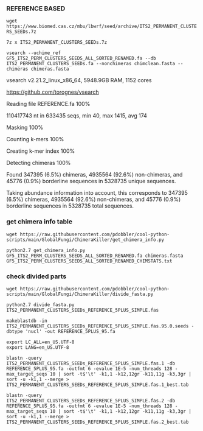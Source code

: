 ### REFERENCE BASED

`wget https://www.biomed.cas.cz/mbu/lbwrf/seed/archive/ITS2_PERMANENT_CLUSTERS_SEEDs.7z`

`7z x ITS2_PERMANENT_CLUSTERS_SEEDs.7z`

`vsearch --uchime_ref GF5_ITS2_PERM_CLUSTERS_SEEDS_ALL_SORTED_RENAMED.fa --db ITS2_PERMANENT_CLUSTERS_SEEDs.fa --nonchimeras chimclean.fasta --chimeras chimeras.fasta`

vsearch v2.21.2_linux_x86_64, 5948.9GB RAM, 1152 cores

https://github.com/torognes/vsearch


Reading file REFERENCE.fa 100%

110417743 nt in 633435 seqs, min 40, max 1415, avg 174

Masking 100%

Counting k-mers 100%

Creating k-mer index 100%

Detecting chimeras 100%

Found 347395 (6.5%) chimeras, 4935564 (92.6%) non-chimeras, and 45776 (0.9%) borderline sequences in 5328735 unique sequences.

Taking abundance information into account, this corresponds to 347395 (6.5%) chimeras, 4935564 (92.6%) non-chimeras, and 45776 (0.9%) borderline sequences in 5328735 total sequences.

### get chimera info table

`wget https://raw.githubusercontent.com/pdobbler/cool-python-scripts/main/GlobalFungi/ChimeraKiller/get_chimera_info.py`

`python2.7 get_chimera_info.py GF5_ITS2_PERM_CLUSTERS_SEEDS_ALL_SORTED_RENAMED.fa chimeras.fasta GF5_ITS2_PERM_CLUSTERS_SEEDS_ALL_SORTED_RENAMED_CHIMSTATS.txt`

### check divided parts

`wget https://raw.githubusercontent.com/pdobbler/cool-python-scripts/main/GlobalFungi/ChimeraKiller/divide_fasta.py`  

`python2.7 divide_fasta.py ITS2_PERMANENT_CLUSTERS_SEEDs_REFERENCE_5PLUS_SIMPLE.fas`

`makeblastdb -in ITS2_PERMANENT_CLUSTERS_SEEDs_REFERENCE_5PLUS_SIMPLE.fas.95.0.seeds -dbtype 'nucl' -out REFERENCE_5PLUS_95.fa`

```
export LC_ALL=en_US.UTF-8
export LANG=en_US.UTF-8

blastn -query ITS2_PERMANENT_CLUSTERS_SEEDs_REFERENCE_5PLUS_SIMPLE.fas.1 -db REFERENCE_5PLUS_95.fa -outfmt 6 -evalue 1E-5 -num_threads 128 -max_target_seqs 10 | sort -t$'\t' -k1,1 -k12,12gr -k11,11g -k3,3gr | sort -u -k1,1 --merge > ITS2_PERMANENT_CLUSTERS_SEEDs_REFERENCE_5PLUS_SIMPLE.fas.1_best.tab

blastn -query ITS2_PERMANENT_CLUSTERS_SEEDs_REFERENCE_5PLUS_SIMPLE.fas.2 -db REFERENCE_5PLUS_95.fa -outfmt 6 -evalue 1E-5 -num_threads 128 -max_target_seqs 10 | sort -t$'\t' -k1,1 -k12,12gr -k11,11g -k3,3gr | sort -u -k1,1 --merge > ITS2_PERMANENT_CLUSTERS_SEEDs_REFERENCE_5PLUS_SIMPLE.fas.2_best.tab
```



